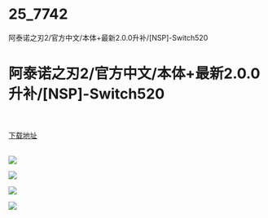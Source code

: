 # 25_7742
阿泰诺之刃2/官方中文/本体+最新2.0.0升补/[NSP]-Switch520
# 阿泰诺之刃2/官方中文/本体+最新2.0.0升补/[NSP]-Switch520
 <br/></br>
[下载地址](https://www.switch520.cc/article/7742 "下载地址")
<br/></br>

<p><span><strong><img src="https://www.switch520.cc/muke_img/upload_art_editor_20201207-1_8e9140bdc71e70e85ab78af6f1fc4617.jpg"></strong></span></p>
<p><span><strong><img src="https://www.switch520.cc/muke_img/upload_art_editor_20201207-1_350340ddd3ff4b156480942b531c326b.jpg"></strong></span></p>
<p><span><strong><img src="https://www.switch520.cc/muke_img/upload_art_editor_20201207-1_a932c54a23dfdd601cc6514317b7d596.jpg"></strong></span></p>
<p><span><strong><img src="https://www.switch520.cc/muke_img/upload_art_editor_20201207-1_1d5127b1edfffec809af45925123f373.jpg"></strong></span></p>
<p></p>
